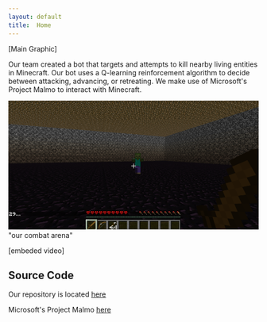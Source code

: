 ```yaml
---
layout: default
title:  Home
---
```

[Main Graphic]

Our team created a bot that targets and attempts to kill nearby living entities in Minecraft. Our bot uses a Q-learning reinforcement algorithm to decide between attacking, advancing, or retreating. We make use of Microsoft's Project Malmo to interact with Minecraft.

![alt text](https://github.com/StStevens/TeamBabylon/raw/master/docs/Arena.png) "our combat arena"

[embeded video]

## Source Code

Our repository is located [here](https://github.com/StStevens/TeamBabylon)

Microsoft's Project Malmo [here](https://github.com/Microsoft/malmo)

